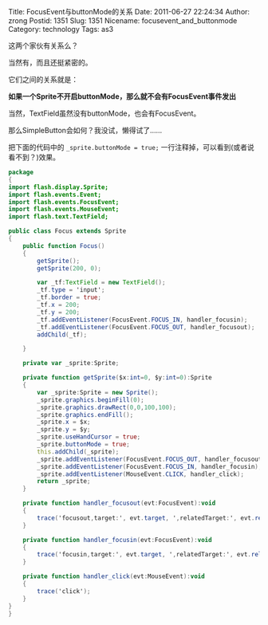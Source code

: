 Title: FocusEvent与buttonMode的关系
Date: 2011-06-27 22:24:34
Author: zrong
Postid: 1351
Slug: 1351
Nicename: focusevent_and_buttonmode
Category: technology
Tags: as3

这两个家伙有关系么？

当然有，而且还挺紧密的。

它们之间的关系就是：

**如果一个Sprite不开启buttonMode，那么就不会有FocusEvent事件发出**

当然，TextField虽然没有buttonMode，也会有FocusEvent。

那么SimpleButton会如何？我没试，懒得试了……

把下面的代码中的 `_sprite.buttonMode = true;` 一行注释掉，可以看到(或者说看不到？)效果。

``` actionscript
package
{
import flash.display.Sprite;
import flash.events.Event;
import flash.events.FocusEvent;
import flash.events.MouseEvent;
import flash.text.TextField;

public class Focus extends Sprite
{
	public function Focus()
	{
		getSprite();
		getSprite(200, 0);

		var _tf:TextField = new TextField();
		_tf.type = 'input';
		_tf.border = true;
		_tf.x = 200;
		_tf.y = 200;
		_tf.addEventListener(FocusEvent.FOCUS_IN, handler_focusin);
		_tf.addEventListener(FocusEvent.FOCUS_OUT, handler_focusout);
		addChild(_tf);

	}

	private var _sprite:Sprite;

	private function getSprite($x:int=0, $y:int=0):Sprite
	{
		var _sprite:Sprite = new Sprite();
		_sprite.graphics.beginFill(0);
		_sprite.graphics.drawRect(0,0,100,100);
		_sprite.graphics.endFill();
		_sprite.x = $x;
		_sprite.y = $y;
		_sprite.useHandCursor = true;
		_sprite.buttonMode = true;
		this.addChild(_sprite);
		_sprite.addEventListener(FocusEvent.FOCUS_OUT, handler_focusout);
		_sprite.addEventListener(FocusEvent.FOCUS_IN, handler_focusin);
		_sprite.addEventListener(MouseEvent.CLICK, handler_click);
		return _sprite;
	}

	private function handler_focusout(evt:FocusEvent):void
	{
		trace('focusout,target:', evt.target, ',relatedTarget:', evt.relatedObject);
	}

	private function handler_focusin(evt:FocusEvent):void
	{
		trace('focusin,target:', evt.target, ',relatedTarget:', evt.relatedObject);
	}

	private function handler_click(evt:MouseEvent):void
	{
		trace('click');
	}
}
}
```
